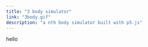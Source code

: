 ```yaml
---
title: "3 body simulator"
link: "3body.gif"
description: "a nth body simulator built with p5.js"
---
```


hello
